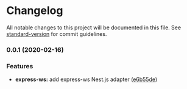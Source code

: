 # Changelog

All notable changes to this project will be documented in this file. See [standard-version](https://github.com/conventional-changelog/standard-version) for commit guidelines.

### 0.0.1 (2020-02-16)


### Features

* **express-ws:** add express-ws Nest.js adapter ([e6b55de](https://github.com/lizardruss/platform-express-ws/commit/e6b55de0654a2e0e653b1d08f3634c61cfbeb954))
